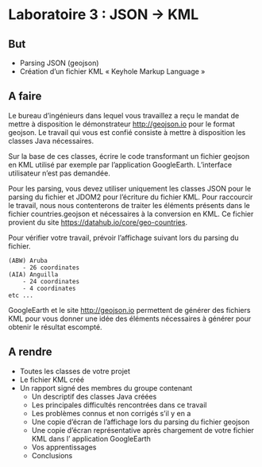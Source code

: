 # Laboratoire 3 : JSON -> KML
## But
- Parsing JSON (geojson)
- Création d’un fichier KML « Keyhole Markup Language »

## A faire
Le bureau d’ingénieurs dans lequel vous travaillez a reçu le mandat de mettre à disposition le démonstrateur http://geojson.io pour le format geojson. Le travail qui vous est confié consiste à mettre à disposition les classes Java nécessaires.

Sur la base de ces classes, écrire le code transformant un fichier geojson en KML utilisé par exemple par l’application GoogleEarth. L’interface utilisateur n’est pas demandée.

Pour les parsing, vous devez utiliser uniquement les classes JSON pour le parsing du fichier et JDOM2 pour l’écriture du fichier KML. Pour raccourcir le travail, nous nous contenterons de traiter les éléments présents dans le fichier countries.geojson et nécessaires à la conversion en KML. Ce fichier provient du site https://datahub.io/core/geo-countries.

Pour vérifier votre travail, prévoir l’affichage suivant lors du parsing du fichier.

```
(ABW) Aruba
    - 26 coordinates
(AIA) Anguilla
    - 24 coordinates
    - 4 coordinates
etc ...
```

GoogleEarth et le site http://geojson.io permettent de générer des fichiers KML pour vous donner une idée des éléments nécessaires à générer pour obtenir le résultat escompté.

## A rendre
- Toutes les classes de votre projet
- Le fichier KML créé
- Un rapport signé des membres du groupe contenant
    - Un descriptif des classes Java créées
    - Les principales difficultés rencontrées dans ce travail
    - Les problèmes connus et non corrigés s’il y en a
    - Une copie d’écran de l’affichage lors du parsing du fichier geojson
    - Une copie d’écran représentative après chargement de votre fichier KML dans l’ application GoogleEarth
    - Vos apprentissages
    - Conclusions
